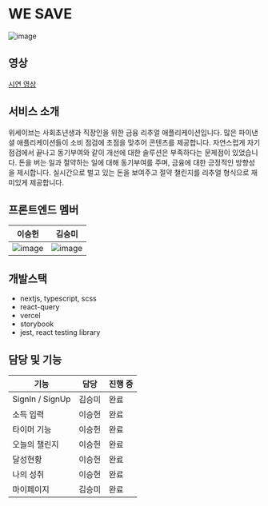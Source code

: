 # WE SAVE
![image](https://user-images.githubusercontent.com/49827304/222907052-905b2290-7070-4ebf-8752-51b749bf4673.png)

## 영상
[시연 영상](https://www.youtube.com/watch?v=W0FWYyVTzHs)

## 서비스 소개
위세이브는 사회초년생과 직장인을 위한 금융 리추얼 애플리케이션입니다. 많은 파이낸셜 애플리케이션들이 소비 점검에 초점을 맞추어 콘텐츠를 제공합니다. 자연스럽게 자기점검에서 끝나고 동기부여와 같이 개선에 대한 솔루션은 부족하다는 문제점이 있었습니다.
돈을 버는 일과 절약하는 일에 대해 동기부여를 주며, 금융에 대한 긍정적인 방향성을 제시합니다.
실시간으로 벌고 있는 돈을 보여주고 절약 챌린지를 리추얼 형식으로 재미있게 제공합니다.

## 프론트엔드 멤버
| 이승헌  | 김승미  | 
|---|---|
| ![image](https://user-images.githubusercontent.com/49827304/232250140-daa21996-1df9-4cc8-a433-b48f47d22e7a.png) | ![image](https://user-images.githubusercontent.com/49827304/232250154-a3405bbc-9d67-4ca1-a20d-f53111032869.png)

## 개발스택
- nextjs, typescript, scss
- react-query
- vercel
- storybook
- jest, react testing library

## 담당 및 기능
| 기능                   | 담당 | 진행 중 |
| --------------------------- | ------------ | ------------ |
| SignIn / SignUp             | 김승미 | 완료           |
| 소득 입력            | 이승헌     | 완료           |
| 타이머 기능  | 이승헌     | 완료           |
| 오늘의 챌린지      | 이승헌      | 완료                                                        |
| 달성현황 | 이승헌 | 완료                                                         |
| 나의 성취 | 이승헌      | 완료                                                         |
| 마이페이지 |  김승미     | 완료                                                         |

